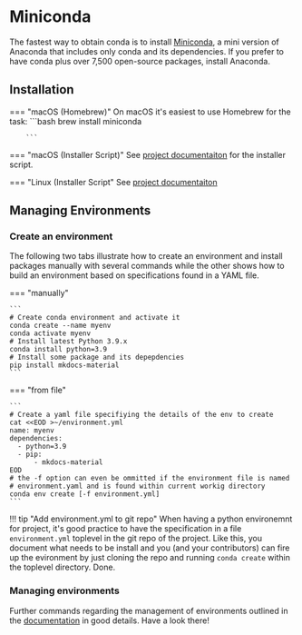 # Miniconda

The fastest way to obtain conda is to install [Miniconda](https://docs.conda.io/en/latest/miniconda.html),
a mini version of Anaconda that includes only conda and its dependencies. If you
prefer to have conda plus over 7,500 open-source packages, install Anaconda.

## Installation

=== "macOS (Homebrew)"
    On macOS it's easiest to use Homebrew for the task:
        ```bash
        brew install miniconda

        ```

=== "macOS (Installer Script)"
    See [project documentaiton][1] for the installer script.

=== "Linux (Installer Script"
    See [project documentaiton][1]

[1]: https://docs.conda.io/en/latest/miniconda.html

## Managing Environments

### Create an environment

The following two tabs illustrate how to create an environment and install packages
manually with several commands while the other shows how to build an environment
based on specifications found in a YAML file.

=== "manually"

    ```
    # Create conda environment and activate it
    conda create --name myenv
    conda activate myenv
    # Install latest Python 3.9.x
    conda install python=3.9
    # Install some package and its depepdencies
    pip install mkdocs-material
    ```

=== "from file"

    ```
    # Create a yaml file specifiying the details of the env to create
    cat <<EOD >~/environment.yml
    name: myenv
    dependencies:
      - python=3.9
      - pip:
          - mkdocs-material
    EOD
    # the -f option can even be ommitted if the environment file is named
    # environment.yaml and is found within current workig directory
    conda env create [-f environment.yml]
    ```

!!! tip "Add environment.yml to git repo"
    When having a python environemnt for project, it's good practice to have the
    specification in a file `environment.yml` toplevel in the git repo of the project.
    Like this, you document what needs to be install and you (and your contributors)
    can fire up the evironment by just cloning the repo and running `conda create`
    within the toplevel directory. Done.

### Managing environments

Further commands regarding the management of environments outlined in the [documentation]
in good details. Have a look there!

[documentation]: https://docs.conda.io/projects/conda/en/latest/user-guide/getting-started.html#managing-environments

